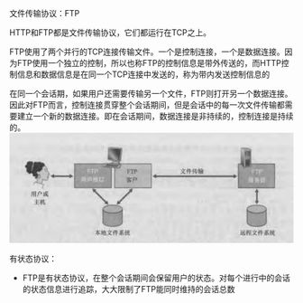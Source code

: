 文件传输协议：FTP

HTTP和FTP都是文件传输协议，它们都运行在TCP之上。

FTP使用了两个并行的TCP连接传输文件。一个是控制连接，一个是数据连接。因为FTP使用一个独立的控制，所以也称FTP的控制信息是带外传送的，而HTTP控制信息和数据信息是在同一个TCP连接中发送的，称为带内发送控制信息的

在同一个会话期，如果用户还需要传输另一个文件，FTP则打开另一个数据连接。因此对FTP而言，控制连接贯穿整个会话期间，但是会话中的每一次文件传输都需要建立一个新的数据连接。即在会话期间，数据连接是非持续的，控制连接是持续的。
![](images/2022-11-10-08-20-46.png)

有状态协议：
  - FTP是有状态协议，在整个会话期间会保留用户的状态。对每个进行中的会话的状态信息进行追踪，大大限制了FTP能同时维持的会话总数